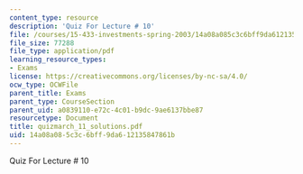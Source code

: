 ```yaml
---
content_type: resource
description: 'Quiz For Lecture # 10'
file: /courses/15-433-investments-spring-2003/14a08a085c3c6bff9da612135847861b_quizmarch_11_solutions.pdf
file_size: 77288
file_type: application/pdf
learning_resource_types:
- Exams
license: https://creativecommons.org/licenses/by-nc-sa/4.0/
ocw_type: OCWFile
parent_title: Exams
parent_type: CourseSection
parent_uid: a0839110-e72c-4c01-b9dc-9ae6137bbe87
resourcetype: Document
title: quizmarch_11_solutions.pdf
uid: 14a08a08-5c3c-6bff-9da6-12135847861b
---
```

Quiz For Lecture # 10